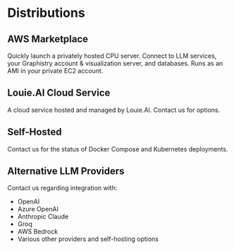 # Distributions

## AWS Marketplace

Quickly launch a privately hosted CPU server. Connect to LLM services, your Graphistry account & visualization server, and databases. Runs as an AMI in your private EC2 account.

## Louie.AI Cloud Service

A cloud service hosted and managed by Louie.AI. Contact us for options.

## Self-Hosted

Contact us for the status of Docker Compose and Kubernetes deployments.

## Alternative LLM Providers

Contact us regarding integration with:

- OpenAI
- Azure OpenAI
- Anthropic Claude
- Groq
- AWS Bedrock
- Various other providers and self-hosting options